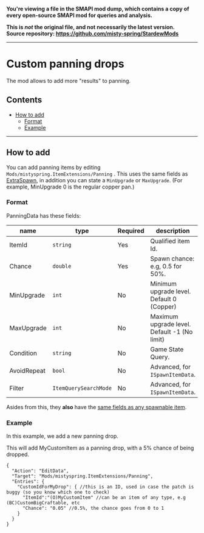 **You're viewing a file in the SMAPI mod dump, which contains a copy of every open-source SMAPI mod
for queries and analysis.**

**This is _not_ the original file, and not necessarily the latest version.**  
**Source repository: https://github.com/misty-spring/StardewMods**

----

# Custom panning drops

The mod allows to add more "results" to panning.

## Contents

* [How to add](#how-to-add)
    * [Format](#format)
    * [Example](#example-1)

---

## How to add

You can add panning items by editing `Mods/mistyspring.ItemExtensions/Panning` . This uses the same fields as [ExtraSpawn](https://github.com/misty-spring/StardewMods/blob/main/ItemExtensions/docs/ExtraSpawns.md), in addition you can state a `MinUpgrade` or `MaxUpgrade`. (For example, MinUpgrade 0 is the regular copper pan.)

### Format

PanningData has these fields:

| name        | type                  | Required | description                                  |
|-------------|-----------------------|----------|----------------------------------------------|
| ItemId      | `string`              | Yes      | Qualified item Id.                           |
| Chance      | `double`              | Yes      | Spawn chance: e.g, 0.5 for 50%.              |
| MinUpgrade  | `int`                 | No       | Minimum upgrade level. Default 0 (Copper)    |
| MaxUpgrade  | `int`                 | No       | Maximum upgrade level. Default -1 (No limit) |
| Condition   | `string`              | No       | Game State Query.                            |
| AvoidRepeat | `bool`                | No       | Advanced, for `ISpawnItemData`.              |
| Filter      | `ItemQuerySearchMode` | No       | Advanced, for `ISpawnItemData`.              |

Asides from this, they **also** have the [same fields as any spawnable item](https://stardewvalleywiki.com/Modding:Item_queries#Item_spawn_fields).

### Example

In this example, we add a new panning drop.

This will add MyCustomItem as a panning drop, with a 5% chance of being dropped.

```jsonc
{
  "Action": "EditData",
  "Target": "Mods/mistyspring.ItemExtensions/Panning",
  "Entries": {
    "CustomIdForMyDrop": { //this is an ID, used in case the patch is buggy (so you know which one to check)
      "ItemId":"(O)MyCustomItem" //can be an item of any type, e.g (BC)CustomBigCraftable, etc
      "Chance": "0.05" //0.5%, the chance goes from 0 to 1
    }
  }
}
```
